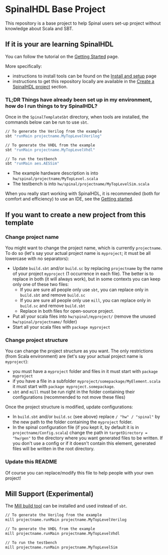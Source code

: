 # SpinalHDL Base Project

This repository is a base project to help Spinal users set-up project without knowledge about Scala and SBT.


## If it is your are learning SpinalHDL

You can follow the tutorial on the [Getting Started](https://spinalhdl.github.io/SpinalDoc-RTD/master/SpinalHDL/Getting%20Started/index.html) page.

More specifically:

* instructions to install tools can be found on the [Install and setup](https://spinalhdl.github.io/SpinalDoc-RTD/master/SpinalHDL/Getting%20Started/Install%20and%20setup.html#install-and-setup) page
* instructions to get this repository locally are available in the [Create a SpinalHDL project](https://spinalhdl.github.io/SpinalDoc-RTD/master/SpinalHDL/Getting%20Started/Install%20and%20setup.html#create-a-spinalhdl-project) section.


### TL;DR Things have already been set up in my environment, how do I run things to try SpinalHDL?

Once in the `SpinalTemplateSbt` directory, when tools are installed, the commands below can be run to use `sbt`.

```sh
// To generate the Verilog from the example
sbt "runMain projectname.MyTopLevelVerilog"

// To generate the VHDL from the example
sbt "runMain projectname.MyTopLevelVhdl"

// To run the testbench
sbt "runMain aes.AESSim"
```

* The example hardware description is into `hw/spinal/projectname/MyTopLevel.scala`
* The testbench is into `hw/spinal/projectname/MyTopLevelSim.scala`

When you really start working with SpinalHDL, it is recommended (both for comfort and efficiency) to use an IDE, see the [Getting started](https://spinalhdl.github.io/SpinalDoc-RTD/master/SpinalHDL/Getting%20Started/index.html).


## If you want to create a new project from this template

### Change project name

You might want to change the project name, which is currently `projectname`. To do so (let's say your actual project name is `myproject`; it must be all lowercase with no separators):

* Update `build.sbt` and/or `build.sc` by replacing `projectname` by the name of your project `myproject` (1 occurrence in each file). The better is to replace in both (it will always work), but in some contexts you can keep only one of these two files:
    * If you are sure all people only use `sbt`, you can replace only in `build.sbt` and remove `build.sc`
    * If you are sure all people only use `mill`, you can replace only in `build.sc` and remove `build.sbt`
    * Replace in both files for open-source project.
* Put all your scala files into `hw/spinal/myproject/` (remove the unused `hw/spinal/projectname/` folder)
* Start all your scala files with `package myproject`


### Change project structure

You can change the project structure as you want. The only restrictions (from Scala environment) are (let's say your actual project name is `myproject`):

* you must have a `myproject` folder and files in it must start with `package myproject`
* if you have a file in a subfolder `myproject/somepackage/MyElement.scala` it must start with `package myproject.somepackage`.
* `sbt` and `mill` must be run right in the folder containing their configurations (recommended to not move these files)

Once the project structure is modified, update configurations:

* In `build.sbt` and/or `build.sc` (see above) replace `/ "hw" / "spinal"` by the new path to the folder containing the `myproject` folder.
* In the spinal configuration file (if you kept it, by default it is in `projectname/Config.scala`) change the path in `targetDirectory = "hw/gen"` to the directory where you want generated files to be written. If you don't use a config or if it doesn't contain this element, generated files will be written in the root directory.


### Update this README

Of course you can replace/modify this file to help people with your own project!


## Mill Support (Experimental)

The [Mill build tool](https://com-lihaoyi.github.io/mill) can be installed and used instead of `sbt`.

```sh
// To generate the Verilog from the example
mill projectname.runMain projectname.MyTopLevelVerilog

// To generate the VHDL from the example
mill projectname.runMain projectname.MyTopLevelVhdl

// To run the testbench
mill projectname.runMain projectname.MyTopLevelSim
```

